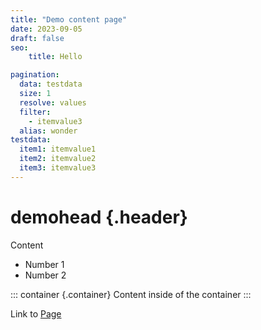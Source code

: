 ```yaml
---
title: "Demo content page"
date: 2023-09-05
draft: false
seo:
    title: Hello

pagination:
  data: testdata
  size: 1
  resolve: values
  filter:
    - itemvalue3
  alias: wonder
testdata:
  item1: itemvalue1
  item2: itemvalue2
  item3: itemvalue3
---
```



# demohead {.header}

Content

* Number 1
* Number 2

::: container {.container} 
Content inside of the container
:::

<p class='specialParagraph'>

Link to [Page](this-is-a-new-path/subdirectory/testing/index.html)

</p>
